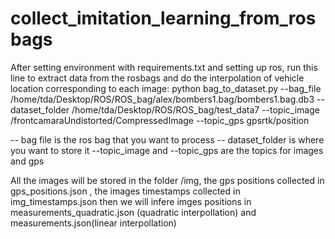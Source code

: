 # collect_imitation_learning_from_rosbags


After setting environment with requirements.txt and setting up ros, run this line to extract data from the rosbags and do the interpolation of vehicle location corresponding to each image:
python bag_to_dataset.py  --bag_file /home/tda/Desktop/ROS/ROS_bag/alex/bombers1.bag/bombers1.bag.db3 --dataset_folder /home/tda/Desktop/ROS/ROS_bag/test_data7 --topic_image /frontcamaraUndistorted/CompressedImage --topic_gps gpsrtk/position

-- bag file is the ros bag that you want to process
-- dataset_folder is where you want to store it
--topic_image and --topic_gps are the topics for images and gps

All the images will be stored in the folder /img, the gps positions collected in gps_positions.json , the images timestamps collected in img_timestamps.json then we will infere imges positions in measurements_quadratic.json (quadratic interpollation) and measurements.json(linear interpollation)
